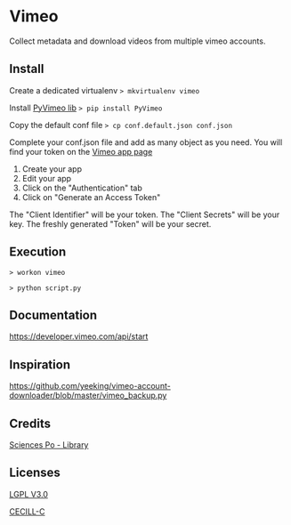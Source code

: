 # Vimeo
Collect metadata and download videos from multiple vimeo accounts.


## Install
Create a dedicated virtualenv
`> mkvirtualenv vimeo`

Install [PyVimeo lib](https://github.com/vimeo/vimeo.py)
`> pip install PyVimeo`

Copy the default conf file
`> cp conf.default.json conf.json`

Complete your conf.json file and add as many object as you need.
You will find your token on the [Vimeo app page](https://developer.vimeo.com/apps/)

1. Create your app
2. Edit your app
3. Click on the "Authentication" tab
4. Click on "Generate an Access Token"

The "Client Identifier" will be your token.
The "Client Secrets" will be your key.
The freshly generated "Token" will be your secret.


## Execution
`> workon vimeo`

`> python script.py`


## Documentation
https://developer.vimeo.com/api/start


## Inspiration
https://github.com/yeeking/vimeo-account-downloader/blob/master/vimeo_backup.py


## Credits
[Sciences Po - Library](http://www.sciencespo.fr/bibliotheque/en)


## Licenses
[LGPL V3.0](http://www.gnu.org/licenses/lgpl.txt "LGPL V3.0")

[CECILL-C](http://www.cecill.info/licences/Licence_CeCILL-C_V1-fr.html "CECILL-C")